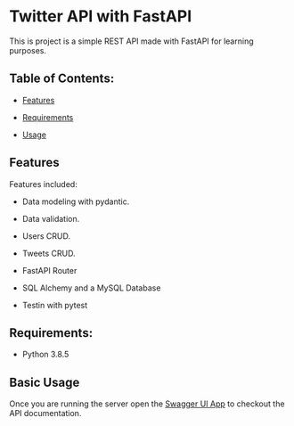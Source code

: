 # Twitter API with FastAPI

This is project is a simple REST API made with FastAPI for learning purposes.

## Table of Contents:

- [Features](#features)

- [Requirements](#requirements)

- [Usage](#run-it-locally)

## Features

Features included:

- Data modeling with pydantic.

- Data validation.

- Users CRUD.

- Tweets CRUD.

- FastAPI Router

- SQL Alchemy and a MySQL Database

- Testin with pytest

## Requirements:

- Python 3.8.5

## Basic Usage

Once you are running the server open the [Swagger UI App](http://localhost:8000/docs) to checkout the API documentation.